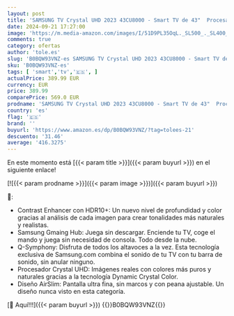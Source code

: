 ```yaml
---
layout: post
title: 'SAMSUNG TV Crystal UHD 2023 43CU8000 - Smart TV de 43"  Procesador Crystal UHD  Q-Symphony  Gaming Hub  Diseño AirSlim y Contrast Enhancer con HDR10+'
date: 2024-09-21 17:27:00
image: 'https://m.media-amazon.com/images/I/51D9PL35OqL._SL500_._SL400_.jpg'
comments: true
category: ofertas
author: 'tole.es'
slug: 'B0BQW93VNZ-es SAMSUNG TV Crystal UHD 2023 43CU8000 - Smart TV de 43"...'
sku: 'B0BQW93VNZ-es'
tags: [ 'smart','tv','🇪🇸', ]
actualPrice: 389.99 EUR
currency: EUR
price: 389.99
comparePrice: 569.0 EUR
prodname: 'SAMSUNG TV Crystal UHD 2023 43CU8000 - Smart TV de 43"  Procesador Crystal UHD  Q-Symphony  Gaming Hub  Diseño AirSlim y Contrast Enhancer con HDR10+'
country: 'es'
flag: '🇪🇸'
brand: ''
buyurl: 'https://www.amazon.es/dp/B0BQW93VNZ/?tag=tolees-21'
descuento: '31.46'
average: '416.3275'
---
```


En este momento está [{{< param title >}}]({{< param buyurl >}}) en el siguiente enlace!

[![{{< param prodname >}}]({{< param image >}})]({{< param buyurl >}})

🔎:

- Contrast Enhancer con HDR10+: Un nuevo nivel de profundidad y color gracias al análisis de cada imagen para crear tonalidades más naturales y realistas.
- Samsung Gmaing Hub: Juega sin descargar. Enciende tu TV, coge el mando y juega sin necesidad de consola. Todo desde la nube.
- Q-Symphony: Disfruta de todos los altavoces a la vez. Esta tecnología exclusiva de Samsung.com combina el sonido de tu TV con tu barra de sonido, sin anular ninguno.
- Procesador Crystal UHD: Imágenes reales con colores más puros y naturales gracias a la tecnología Dynamic Crystal Color.
- Diseño AirSlim: Pantalla ultra fina, sin marcos y con peana ajustable. Un diseño nunca visto en esta categoría.

[🛒 Aquí!!!]({{< param buyurl >}})
{{<world>}}B0BQW93VNZ{{</world>}}
